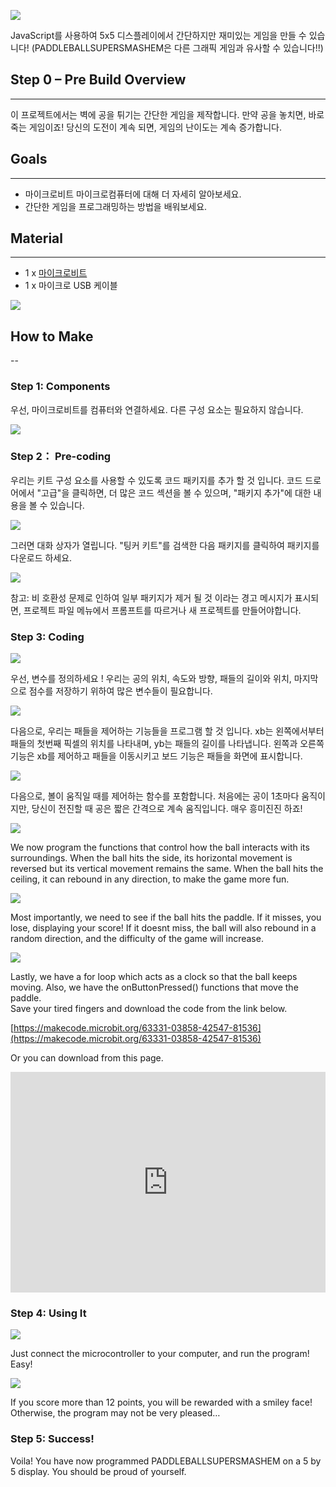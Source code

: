 
![](https://i.imgur.com/ngNx9A3.jpg)  

JavaScript를 사용하여 5x5 디스플레이에서 간단하지만 재미있는 게임을 만들 수 있습니다!
(PADDLEBALLSUPERSMASHEM은 다른 그래픽 게임과 유사할 수 있습니다!!)


## Step 0 – Pre Build Overview    
---  

이 프로젝트에서는 벽에 공을 튀기는 간단한 게임을 제작합니다. 만약 공을 놓치면, 바로 죽는 게임이죠! 
당신의 도전이 계속 되면, 게임의 난이도는 계속 증가합니다.

## Goals    
---  

- 마이크로비트 마이크로컴퓨터에 대해 더 자세히 알아보세요.
- 간단한 게임을 프로그래밍하는 방법을 배워보세요.


## Material    
---   

- 1 x [마이크로비트](http://www.elecfreaks.com/estore/bbc-micro-bit-board-for-coding-programming.html)  
- 1 x 마이크로 USB 케이블 

![](https://i.imgur.com/Im2BXNd.jpg)  


## How to Make    
--  

### Step 1: Components     

우선, 마이크로비트를 컴퓨터와 연결하세요. 다른 구성 요소는 필요하지 않습니다.

![](https://i.imgur.com/fqrpqTW.jpg)  


### Step 2： Pre-coding    

우리는 키트 구성 요소를 사용할 수 있도록 코드 패키지를 추가 할 것 입니다. 코드 드로어에서 "고급"을 클릭하면, 더 많은 코드 섹션을 볼 수 있으며, "패키지 추가"에 대한 내용을 볼 수 있습니다.

![](https://i.imgur.com/I2L5019.jpg)  

그러면 대화 상자가 열립니다. "팅커 키트"를 검색한 다음 패키지를 클릭하여 패키지를 다운로드 하세요.

![](https://i.imgur.com/8a7kDKF.png)  

참고: 비 호환성 문제로 인하여 일부 패키지가 제거 될 것 이라는 경고 메시지가 표시되면, 프로젝트 파일 메뉴에서 프롬프트를 따르거나 새 프로젝트를 만들어야합니다.


### Step 3: Coding    

![](https://i.imgur.com/SfkOKmO.png)  

우선, 변수를 정의하세요 ! 우리는 공의 위치, 속도와 방향, 패들의 길이와 위치, 마지막으로 점수를 저장하기 위하여 많은 변수들이 필요합니다.

![](https://i.imgur.com/oYBRGY9.png)  

다음으로, 우리는 패들을 제어하는 기능들을 프로그램 할 것 입니다.
xb는 왼쪽에서부터 패들의 첫번째 픽셀의 위치를 나타내며, yb는 패들의 길이를 나타냅니다. 왼쪽과 오른쪽 기능은 xb를 제어하고 패들을 이동시키고 보드 기능은 패들을 화면에 표시합니다.

![](https://i.imgur.com/lQ0drJR.png)  

다음으로, 볼이 움직일 때를 제어하는 함수를 포함합니다. 처음에는 공이 1초마다 움직이지만, 당신이 전진할 때 공은 짧은 간격으로 계속 움직입니다. 매우 흥미진진 하죠!

![](https://i.imgur.com/c6jUmNb.png)  

We now program the functions that control how the ball interacts with its surroundings. When the ball hits the side, its horizontal movement is reversed but its vertical movement remains the same. When the ball hits the ceiling, it can rebound in any direction, to make the game more fun.   

![](https://i.imgur.com/MrcNyKJ.png)  

Most importantly, we need to see if the ball hits the paddle. If it misses, you lose, displaying your score! If it doesnt miss, the ball will also rebound in a random direction, and the difficulty of the game will increase.  

![](https://i.imgur.com/WIXWKV0.png)  

Lastly, we have a for loop which acts as a clock so that the ball keeps moving. Also, we have the onButtonPressed() functions that move the paddle.   
Save your tired fingers and download the code from the link below.  

[https://makecode.microbit.org/63331-03858-42547-81536](https://makecode.microbit.org/63331-03858-42547-81536)  

Or you can download from this page.  

<div style="position:relative;height:0;padding-bottom:70%;overflow:hidden;"><iframe style="position:absolute;top:0;left:0;width:100%;height:100%;" src="https://makecode.microbit.org/#pub:63331-03858-42547-81536" frameborder="0" sandbox="allow-popups allow-forms allow-scripts allow-same-origin"></iframe></div>  


### Step 4: Using It    

![](https://i.imgur.com/yARLugY.jpg)  

Just connect the microcontroller to your computer, and run the program! Easy!  

![](https://i.imgur.com/cV3q2Ar.jpg)  

If you score more than 12 points, you will be rewarded with a smiley face! Otherwise, the program may not be very pleased…  


### Step 5: Success!    

Voila! You have now programmed PADDLEBALLSUPERSMASHEM on a 5 by 5 display. You should be proud of yourself.    
